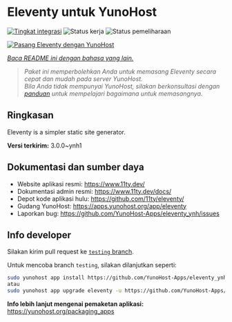 <!--
N.B.: README ini dibuat secara otomatis oleh <https://github.com/YunoHost/apps/tree/master/tools/readme_generator>
Ini TIDAK boleh diedit dengan tangan.
-->

# Eleventy untuk YunoHost

[![Tingkat integrasi](https://dash.yunohost.org/integration/eleventy.svg)](https://ci-apps.yunohost.org/ci/apps/eleventy/) ![Status kerja](https://ci-apps.yunohost.org/ci/badges/eleventy.status.svg) ![Status pemeliharaan](https://ci-apps.yunohost.org/ci/badges/eleventy.maintain.svg)

[![Pasang Eleventy dengan YunoHost](https://install-app.yunohost.org/install-with-yunohost.svg)](https://install-app.yunohost.org/?app=eleventy)

*[Baca README ini dengan bahasa yang lain.](./ALL_README.md)*

> *Paket ini memperbolehkan Anda untuk memasang Eleventy secara cepat dan mudah pada server YunoHost.*  
> *Bila Anda tidak mempunyai YunoHost, silakan berkonsultasi dengan [panduan](https://yunohost.org/install) untuk mempelajari bagaimana untuk memasangnya.*

## Ringkasan

Eleventy is a simpler static site generator.


**Versi terkirim:** 3.0.0~ynh1
## Dokumentasi dan sumber daya

- Website aplikasi resmi: <https://www.11ty.dev/>
- Dokumentasi admin resmi: <https://www.11ty.dev/docs/>
- Depot kode aplikasi hulu: <https://github.com/11ty/eleventy/>
- Gudang YunoHost: <https://apps.yunohost.org/app/eleventy>
- Laporkan bug: <https://github.com/YunoHost-Apps/eleventy_ynh/issues>

## Info developer

Silakan kirim pull request ke [`testing` branch](https://github.com/YunoHost-Apps/eleventy_ynh/tree/testing).

Untuk mencoba branch `testing`, silakan dilanjutkan seperti:

```bash
sudo yunohost app install https://github.com/YunoHost-Apps/eleventy_ynh/tree/testing --debug
atau
sudo yunohost app upgrade eleventy -u https://github.com/YunoHost-Apps/eleventy_ynh/tree/testing --debug
```

**Info lebih lanjut mengenai pemaketan aplikasi:** <https://yunohost.org/packaging_apps>
